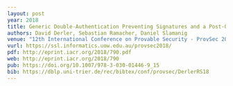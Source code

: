 ```yaml
---
layout: post
year: 2018
title: Generic Double-Authentication Preventing Signatures and a Post-Quantum Instantiation
authors: David Derler, Sebastian Ramacher, Daniel Slamanig
venue: "12th International Conference on Provable Security - ProvSec 2018"
vurl: https://ssl.informatics.uow.edu.au/provsec2018/
pdf: http://eprint.iacr.org/2018/790.pdf
web: http://eprint.iacr.org/2018/790
pub: https://doi.org/10.1007/978-3-030-01446-9_15
bib: https://dblp.uni-trier.de/rec/bibtex/conf/provsec/DerlerRS18
---
```



